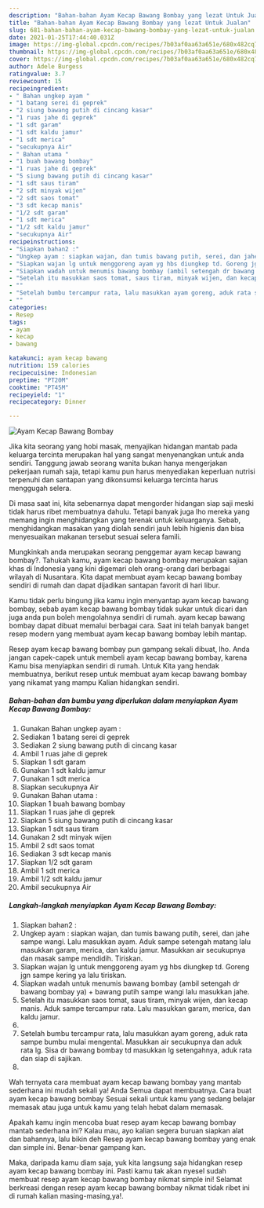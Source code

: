 ```yaml
---
description: "Bahan-bahan Ayam Kecap Bawang Bombay yang lezat Untuk Jualan"
title: "Bahan-bahan Ayam Kecap Bawang Bombay yang lezat Untuk Jualan"
slug: 681-bahan-bahan-ayam-kecap-bawang-bombay-yang-lezat-untuk-jualan
date: 2021-01-25T17:44:40.031Z
image: https://img-global.cpcdn.com/recipes/7b03af0aa63a651e/680x482cq70/ayam-kecap-bawang-bombay-foto-resep-utama.jpg
thumbnail: https://img-global.cpcdn.com/recipes/7b03af0aa63a651e/680x482cq70/ayam-kecap-bawang-bombay-foto-resep-utama.jpg
cover: https://img-global.cpcdn.com/recipes/7b03af0aa63a651e/680x482cq70/ayam-kecap-bawang-bombay-foto-resep-utama.jpg
author: Adele Burgess
ratingvalue: 3.7
reviewcount: 15
recipeingredient:
- " Bahan ungkep ayam "
- "1 batang serei di geprek"
- "2 siung bawang putih di cincang kasar"
- "1 ruas jahe di geprek"
- "1 sdt garam"
- "1 sdt kaldu jamur"
- "1 sdt merica"
- "secukupnya Air"
- " Bahan utama "
- "1 buah bawang bombay"
- "1 ruas jahe di geprek"
- "5 siung bawang putih di cincang kasar"
- "1 sdt saus tiram"
- "2 sdt minyak wijen"
- "2 sdt saos tomat"
- "3 sdt kecap manis"
- "1/2 sdt garam"
- "1 sdt merica"
- "1/2 sdt kaldu jamur"
- "secukupnya Air"
recipeinstructions:
- "Siapkan bahan2 :"
- "Ungkep ayam : siapkan wajan, dan tumis bawang putih, serei, dan jahe sampe wangi. Lalu masukkan ayam. Aduk sampe setengah matang lalu masukkan garam, merica, dan kaldu jamur. Masukkan air secukupnya dan masak sampe mendidih. Tiriskan."
- "Siapkan wajan lg untuk menggoreng ayam yg hbs diungkep td. Goreng jgn sampe kering ya lalu tiriskan."
- "Siapkan wadah untuk menumis bawang bombay (ambil setengah dr bawang bombay ya) + bawang putih sampe wangi lalu masukkan jahe."
- "Setelah itu masukkan saos tomat, saus tiram, minyak wijen, dan kecap manis. Aduk sampe tercampur rata. Lalu masukkan garam, merica, dan kaldu jamur."
- ""
- "Setelah bumbu tercampur rata, lalu masukkan ayam goreng, aduk rata sampe bumbu mulai mengental. Masukkan air secukupnya dan aduk rata lg. Sisa dr bawang bombay td masukkan lg setengahnya, aduk rata dan siap di sajikan."
- ""
categories:
- Resep
tags:
- ayam
- kecap
- bawang

katakunci: ayam kecap bawang 
nutrition: 159 calories
recipecuisine: Indonesian
preptime: "PT20M"
cooktime: "PT45M"
recipeyield: "1"
recipecategory: Dinner

---
```



![Ayam Kecap Bawang Bombay](https://img-global.cpcdn.com/recipes/7b03af0aa63a651e/680x482cq70/ayam-kecap-bawang-bombay-foto-resep-utama.jpg)

Jika kita seorang yang hobi masak, menyajikan hidangan mantab pada keluarga tercinta merupakan hal yang sangat menyenangkan untuk anda sendiri. Tanggung jawab seorang  wanita bukan hanya mengerjakan pekerjaan rumah saja, tetapi kamu pun harus menyediakan keperluan nutrisi terpenuhi dan santapan yang dikonsumsi keluarga tercinta harus menggugah selera.

Di masa  saat ini, kita sebenarnya dapat mengorder hidangan siap saji meski tidak harus ribet membuatnya dahulu. Tetapi banyak juga lho mereka yang memang ingin menghidangkan yang terenak untuk keluarganya. Sebab, menghidangkan masakan yang diolah sendiri jauh lebih higienis dan bisa menyesuaikan makanan tersebut sesuai selera famili. 



Mungkinkah anda merupakan seorang penggemar ayam kecap bawang bombay?. Tahukah kamu, ayam kecap bawang bombay merupakan sajian khas di Indonesia yang kini digemari oleh orang-orang dari berbagai wilayah di Nusantara. Kita dapat membuat ayam kecap bawang bombay sendiri di rumah dan dapat dijadikan santapan favorit di hari libur.

Kamu tidak perlu bingung jika kamu ingin menyantap ayam kecap bawang bombay, sebab ayam kecap bawang bombay tidak sukar untuk dicari dan juga anda pun boleh mengolahnya sendiri di rumah. ayam kecap bawang bombay dapat dibuat memalui berbagai cara. Saat ini telah banyak banget resep modern yang membuat ayam kecap bawang bombay lebih mantap.

Resep ayam kecap bawang bombay pun gampang sekali dibuat, lho. Anda jangan capek-capek untuk membeli ayam kecap bawang bombay, karena Kamu bisa menyiapkan sendiri di rumah. Untuk Kita yang hendak membuatnya, berikut resep untuk membuat ayam kecap bawang bombay yang nikamat yang mampu Kalian hidangkan sendiri.

<!--inarticleads1-->

##### Bahan-bahan dan bumbu yang diperlukan dalam menyiapkan Ayam Kecap Bawang Bombay:

1. Gunakan  Bahan ungkep ayam :
1. Sediakan 1 batang serei di geprek
1. Sediakan 2 siung bawang putih di cincang kasar
1. Ambil 1 ruas jahe di geprek
1. Siapkan 1 sdt garam
1. Gunakan 1 sdt kaldu jamur
1. Gunakan 1 sdt merica
1. Siapkan secukupnya Air
1. Gunakan  Bahan utama :
1. Siapkan 1 buah bawang bombay
1. Siapkan 1 ruas jahe di geprek
1. Siapkan 5 siung bawang putih di cincang kasar
1. Siapkan 1 sdt saus tiram
1. Gunakan 2 sdt minyak wijen
1. Ambil 2 sdt saos tomat
1. Sediakan 3 sdt kecap manis
1. Siapkan 1/2 sdt garam
1. Ambil 1 sdt merica
1. Ambil 1/2 sdt kaldu jamur
1. Ambil secukupnya Air




<!--inarticleads2-->

##### Langkah-langkah menyiapkan Ayam Kecap Bawang Bombay:

1. Siapkan bahan2 :
1. Ungkep ayam : siapkan wajan, dan tumis bawang putih, serei, dan jahe sampe wangi. Lalu masukkan ayam. Aduk sampe setengah matang lalu masukkan garam, merica, dan kaldu jamur. Masukkan air secukupnya dan masak sampe mendidih. Tiriskan.
1. Siapkan wajan lg untuk menggoreng ayam yg hbs diungkep td. Goreng jgn sampe kering ya lalu tiriskan.
1. Siapkan wadah untuk menumis bawang bombay (ambil setengah dr bawang bombay ya) + bawang putih sampe wangi lalu masukkan jahe.
1. Setelah itu masukkan saos tomat, saus tiram, minyak wijen, dan kecap manis. Aduk sampe tercampur rata. Lalu masukkan garam, merica, dan kaldu jamur.
1. 
1. Setelah bumbu tercampur rata, lalu masukkan ayam goreng, aduk rata sampe bumbu mulai mengental. Masukkan air secukupnya dan aduk rata lg. Sisa dr bawang bombay td masukkan lg setengahnya, aduk rata dan siap di sajikan.
1. 




Wah ternyata cara membuat ayam kecap bawang bombay yang mantab sederhana ini mudah sekali ya! Anda Semua dapat membuatnya. Cara buat ayam kecap bawang bombay Sesuai sekali untuk kamu yang sedang belajar memasak atau juga untuk kamu yang telah hebat dalam memasak.

Apakah kamu ingin mencoba buat resep ayam kecap bawang bombay mantab sederhana ini? Kalau mau, ayo kalian segera buruan siapkan alat dan bahannya, lalu bikin deh Resep ayam kecap bawang bombay yang enak dan simple ini. Benar-benar gampang kan. 

Maka, daripada kamu diam saja, yuk kita langsung saja hidangkan resep ayam kecap bawang bombay ini. Pasti kamu tak akan nyesel sudah membuat resep ayam kecap bawang bombay nikmat simple ini! Selamat berkreasi dengan resep ayam kecap bawang bombay nikmat tidak ribet ini di rumah kalian masing-masing,ya!.

